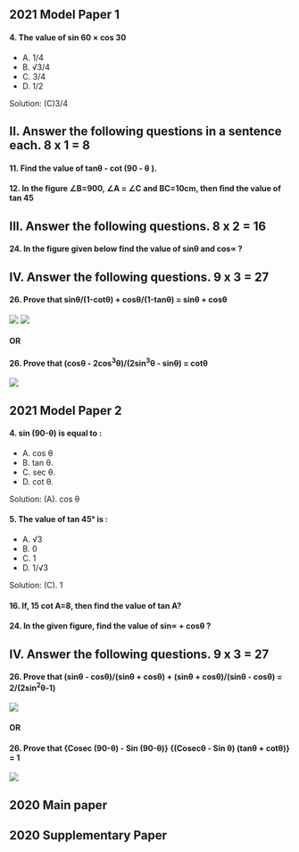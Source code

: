 ## 2021 Model Paper 1
#### 4. The value of sin 60 × cos 30
 * A. 1/4
 * B. &Sqrt;3/4
 * C. 3/4 
 * D. 1/2

Solution: (C)3/4

## II. Answer the following questions in a sentence each. 8 x 1 = 8
#### 11. Find the value of tanθ - cot (90 - θ ).
#### 12. In the figure ∠B=900, ∠A = ∠C and BC=10cm, then find the value of tan 45
## III. Answer the following questions. 8 x 2 = 16
#### 24. In the figure given below find the value of sinθ and cos∝ ?

## IV. Answer the following questions. 9 x 3 = 27
#### 26. Prove that sinθ/(1-cotθ) + cosθ/(1-tanθ) = sinθ + cosθ
[![](https://img.youtube.com/vi/XBmNCGUme4o/0.jpg)](https://www.youtube.com/watch?v=XBmNCGUme4o)
[![](https://img.youtube.com/vi/TeHCiJnDVxg/0.jpg)](https://www.youtube.com/watch?v=TeHCiJnDVxg)
#### OR
#### 26. Prove that (cosθ - 2cos<sup>3</sup>θ)/(2sin<sup>3</sup>θ - sinθ) = cotθ
[![](https://img.youtube.com/vi/S7YjAF2SD_g/0.jpg)](https://www.youtube.com/watch?v=S7YjAF2SD_g)

## 2021 Model Paper 2
#### 4. sin (90-θ) is equal to :
 * A. cos θ
 * B. tan θ.
 * C. sec θ.
 * D. cot θ.

Solution: (A). cos θ

#### 5. The value of tan 45° is :
 * A. √3
 * B. 0 
 * C. 1 
 * D. 1/√3
 
Solution: (C). 1

#### 16. If, 15 cot A=8, then find the value of tan A?
#### 24. In the given figure, find the value of sin∝ + cosθ ?

## IV. Answer the following questions. 9 x 3 = 27
#### 26. Prove that (sinθ - cosθ)/(sinθ + cosθ) + (sinθ + cosθ)/(sinθ - cosθ) = 2/(2sin<sup>2</sup>θ-1)
[![](https://img.youtube.com/vi/POkRLFuEvcg/0.jpg)](https://www.youtube.com/watch?v=POkRLFuEvcg)
#### OR
#### 26. Prove that {Cosec (90-θ) - Sin (90-θ)} {(Cosecθ - Sin θ) (tanθ + cotθ)} = 1
[![](https://img.youtube.com/vi/rLw25IQ0_jA/0.jpg)](https://www.youtube.com/watch?v=rLw25IQ0_jA)


## 2020 Main paper
## 2020 Supplementary Paper
